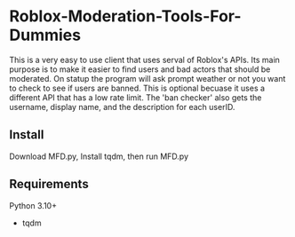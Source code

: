 # Roblox-Moderation-Tools-For-Dummies  

This is a very easy to use client that uses serval of Roblox's APIs. Its main purpose is to make it easier to find users and bad actors that should be moderated. On statup the program will ask prompt weather or not you want to check to see if users are banned. This is optional becuase it uses a different API that has a low rate limit. The 'ban checker' also gets the username, display name, and the description for each userID.

## Install
Download MFD.py, Install tqdm, then run MFD.py

## Requirements
Python 3.10+
 - tqdm
